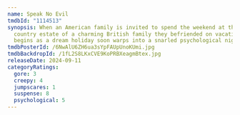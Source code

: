```yaml
---
name: Speak No Evil
tmdbId: "1114513"
synopsis: When an American family is invited to spend the weekend at the idyllic
  country estate of a charming British family they befriended on vacation, what
  begins as a dream holiday soon warps into a snarled psychological nightmare.
tmdbPosterId: /6NwAlU6ZH6ua3sYpFAUpUnoKUmi.jpg
tmdbBackdropId: /1fL2S8LKxCVE9KoPRBXeagmBtex.jpg
releaseDate: 2024-09-11
categoryRatings:
  gore: 3
  creepy: 4
  jumpscares: 1
  suspense: 8
  psychological: 5
---
```

